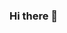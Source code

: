 ### Hi there 👋

<!--
**TMann1011/TMann1011** is a ✨ _special_ ✨ repository because its `README.md` (this file) appears on your GitHub profile.

Here are some ideas to get you started:

- 🔭 I’m currently working on learning GitHub and continuing to learn Python, SQL, and R on my own during school breaks to get better and faster.
- 🌱 I’m currently learning analytics in school and will graduate in May.
 - I one day want to research data to see if healthcare-for-all in the U.S. is a feasible option. I was in the hospital with Diverticulitus, and had to pay over $6000
  - out of my own pocket, so you can see why I am passionate about this. Hopefully I can work on it in my free time after I graduate!
